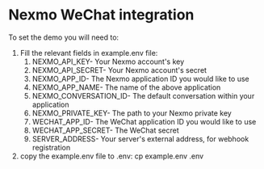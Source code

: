 # Nexmo WeChat integration

To set the demo you will need to:

1. Fill the relevant fields in example.env file:
   1. NEXMO_API_KEY- Your Nexmo account's key
   2. NEXMO_API_SECRET- Your Nexmo account's secret
   3. NEXMO_APP_ID- The Nexmo application ID you would like to use
   4. NEXMO_APP_NAME- The name of the above application
   5. NEXMO_CONVERSATION_ID- The default conversation within your application
   6. NEXMO_PRIVATE_KEY- The path to your Nexmo private key
   7. WECHAT_APP_ID- The WeChat application ID you would like to use
   8. WECHAT_APP_SECRET- The WeChat secret
   9. SERVER_ADDRESS- Your server's external address, for webhook registration
2. copy the example.env file to .env:
   cp example.env .env
